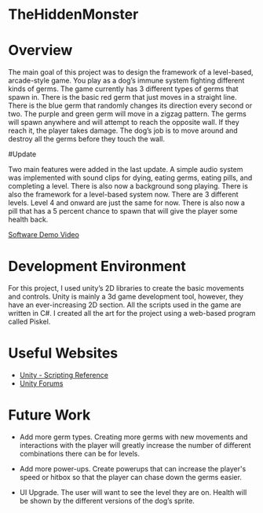 # TheHiddenMonster
# Overview

The main goal of this project was to design the framework of a level-based, arcade-style game. You play as a dog’s immune system fighting different kinds of germs. The game currently has 3 different types of germs that spawn in. There is the basic red germ that just moves in a straight line. There is the blue germ that randomly changes its direction every second or two. The purple and green germ will move in a zigzag pattern. The germs will spawn anywhere and will attempt to reach the opposite wall. If they reach it, the player takes damage. The dog’s job is to move around and destroy all the germs before they touch the wall.

#Update

Two main features were added in the last update. A simple audio system was implemented with sound clips for dying, eating germs, eating pills, and completing a level. There is also now a background song playing. There is also the framework for a level-based system now. There are 3 different levels. Level 4 and onward are just the same for now. There is also now a pill that has a 5 percent chance to spawn that will give the player some health back. 

[Software Demo Video](https://youtu.be/4G6aSaVb-aM)

# Development Environment

For this project, I used unity’s 2D libraries to create the basic movements and controls. Unity is mainly a 3d game development tool, however, they have an ever-increasing 2D section. All the scripts used in the game are written in C#. I created all the art for the project using a web-based program called Piskel. 

# Useful Websites


* [Unity - Scripting Reference](https://docs.unity3d.com/ScriptReference/index.html)
* [Unity Forums](https://forum.unity.com/)

# Future Work

* Add more germ types. Creating more germs with new movements and interactions with the player will greatly increase the number of different combinations there can be for levels.

* Add more power-ups. Create powerups that can increase the player's speed or hitbox so that the player can chase down the germs easier. 

* UI Upgrade. The user will want to see the level they are on. Health will be shown by the different versions of the dog’s sprite. 

